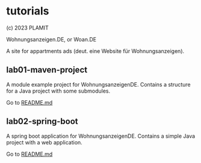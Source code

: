 # tutorials

(c) 2023 PLAMIT

Wohnungsanzeigen.DE, or Woan.DE

A site for appartments ads (deut. eine Website für Wohnungsanzeigen).

## lab01-maven-project

A module example project for WohnungsanzeigenDE. Contains a structure for a Java project with some submodules. 

Go to [README.md](./lab01-maven-project/README.md)

## lab02-spring-boot

A spring boot application for WohnungsanzeigenDE. Contains a simple Java project with a web application.

Go to [README.md](./lab02-spring-boot/README.md)
